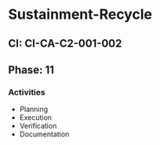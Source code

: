 # Sustainment-Recycle

## CI: CI-CA-C2-001-002
## Phase: 11

### Activities
- Planning
- Execution
- Verification
- Documentation
